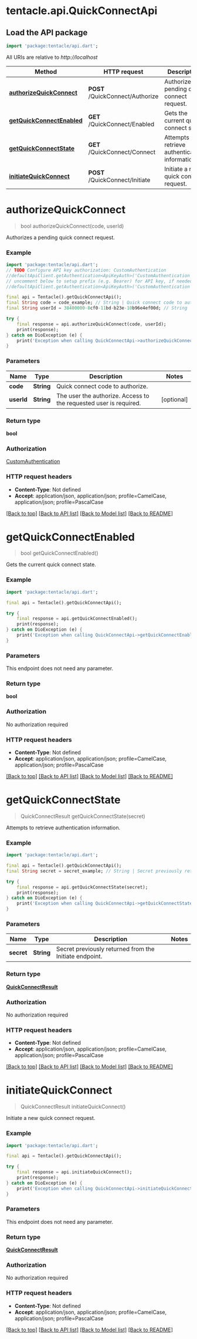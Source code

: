 # tentacle.api.QuickConnectApi

## Load the API package
```dart
import 'package:tentacle/api.dart';
```

All URIs are relative to *http://localhost*

Method | HTTP request | Description
------------- | ------------- | -------------
[**authorizeQuickConnect**](QuickConnectApi.md#authorizequickconnect) | **POST** /QuickConnect/Authorize | Authorizes a pending quick connect request.
[**getQuickConnectEnabled**](QuickConnectApi.md#getquickconnectenabled) | **GET** /QuickConnect/Enabled | Gets the current quick connect state.
[**getQuickConnectState**](QuickConnectApi.md#getquickconnectstate) | **GET** /QuickConnect/Connect | Attempts to retrieve authentication information.
[**initiateQuickConnect**](QuickConnectApi.md#initiatequickconnect) | **POST** /QuickConnect/Initiate | Initiate a new quick connect request.


# **authorizeQuickConnect**
> bool authorizeQuickConnect(code, userId)

Authorizes a pending quick connect request.

### Example
```dart
import 'package:tentacle/api.dart';
// TODO Configure API key authorization: CustomAuthentication
//defaultApiClient.getAuthentication<ApiKeyAuth>('CustomAuthentication').apiKey = 'YOUR_API_KEY';
// uncomment below to setup prefix (e.g. Bearer) for API key, if needed
//defaultApiClient.getAuthentication<ApiKeyAuth>('CustomAuthentication').apiKeyPrefix = 'Bearer';

final api = Tentacle().getQuickConnectApi();
final String code = code_example; // String | Quick connect code to authorize.
final String userId = 38400000-8cf0-11bd-b23e-10b96e4ef00d; // String | The user the authorize. Access to the requested user is required.

try {
    final response = api.authorizeQuickConnect(code, userId);
    print(response);
} catch on DioException (e) {
    print('Exception when calling QuickConnectApi->authorizeQuickConnect: $e\n');
}
```

### Parameters

Name | Type | Description  | Notes
------------- | ------------- | ------------- | -------------
 **code** | **String**| Quick connect code to authorize. | 
 **userId** | **String**| The user the authorize. Access to the requested user is required. | [optional] 

### Return type

**bool**

### Authorization

[CustomAuthentication](../README.md#CustomAuthentication)

### HTTP request headers

 - **Content-Type**: Not defined
 - **Accept**: application/json, application/json; profile=CamelCase, application/json; profile=PascalCase

[[Back to top]](#) [[Back to API list]](../README.md#documentation-for-api-endpoints) [[Back to Model list]](../README.md#documentation-for-models) [[Back to README]](../README.md)

# **getQuickConnectEnabled**
> bool getQuickConnectEnabled()

Gets the current quick connect state.

### Example
```dart
import 'package:tentacle/api.dart';

final api = Tentacle().getQuickConnectApi();

try {
    final response = api.getQuickConnectEnabled();
    print(response);
} catch on DioException (e) {
    print('Exception when calling QuickConnectApi->getQuickConnectEnabled: $e\n');
}
```

### Parameters
This endpoint does not need any parameter.

### Return type

**bool**

### Authorization

No authorization required

### HTTP request headers

 - **Content-Type**: Not defined
 - **Accept**: application/json, application/json; profile=CamelCase, application/json; profile=PascalCase

[[Back to top]](#) [[Back to API list]](../README.md#documentation-for-api-endpoints) [[Back to Model list]](../README.md#documentation-for-models) [[Back to README]](../README.md)

# **getQuickConnectState**
> QuickConnectResult getQuickConnectState(secret)

Attempts to retrieve authentication information.

### Example
```dart
import 'package:tentacle/api.dart';

final api = Tentacle().getQuickConnectApi();
final String secret = secret_example; // String | Secret previously returned from the Initiate endpoint.

try {
    final response = api.getQuickConnectState(secret);
    print(response);
} catch on DioException (e) {
    print('Exception when calling QuickConnectApi->getQuickConnectState: $e\n');
}
```

### Parameters

Name | Type | Description  | Notes
------------- | ------------- | ------------- | -------------
 **secret** | **String**| Secret previously returned from the Initiate endpoint. | 

### Return type

[**QuickConnectResult**](QuickConnectResult.md)

### Authorization

No authorization required

### HTTP request headers

 - **Content-Type**: Not defined
 - **Accept**: application/json, application/json; profile=CamelCase, application/json; profile=PascalCase

[[Back to top]](#) [[Back to API list]](../README.md#documentation-for-api-endpoints) [[Back to Model list]](../README.md#documentation-for-models) [[Back to README]](../README.md)

# **initiateQuickConnect**
> QuickConnectResult initiateQuickConnect()

Initiate a new quick connect request.

### Example
```dart
import 'package:tentacle/api.dart';

final api = Tentacle().getQuickConnectApi();

try {
    final response = api.initiateQuickConnect();
    print(response);
} catch on DioException (e) {
    print('Exception when calling QuickConnectApi->initiateQuickConnect: $e\n');
}
```

### Parameters
This endpoint does not need any parameter.

### Return type

[**QuickConnectResult**](QuickConnectResult.md)

### Authorization

No authorization required

### HTTP request headers

 - **Content-Type**: Not defined
 - **Accept**: application/json, application/json; profile=CamelCase, application/json; profile=PascalCase

[[Back to top]](#) [[Back to API list]](../README.md#documentation-for-api-endpoints) [[Back to Model list]](../README.md#documentation-for-models) [[Back to README]](../README.md)


